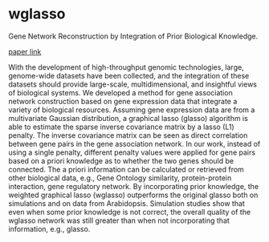 # wglasso
Gene Network Reconstruction by Integration of Prior Biological Knowledge.

[paper link](http://www.g3journal.org/content/5/6/1075.abstract)

With the development of high-throughput genomic technologies, large, genome-wide datasets have been collected, and the integration of these datasets should provide large-scale, multidimensional, and insightful views of biological systems. We developed a method for gene association network construction based on gene expression data that integrate a variety of biological resources. Assuming gene expression data are from a multivariate Gaussian distribution, a graphical lasso (glasso) algorithm is able to estimate the sparse inverse covariance matrix by a lasso (L1) penalty. The inverse covariance matrix can be seen as direct correlation between gene pairs in the gene association network. In our work, instead of using a single penalty, different penalty values were applied for gene pairs based on a priori knowledge as to whether the two genes should be connected. The a priori information can be calculated or retrieved from other biological data, e.g., Gene Ontology similarity, protein-protein interaction, gene regulatory network. By incorporating prior knowledge, the weighted graphical lasso (wglasso) outperforms the original glasso both on simulations and on data from Arabidopsis. Simulation studies show that even when some prior knowledge is not correct, the overall quality of the wglasso network was still greater than when not incorporating that information, e.g., glasso.
